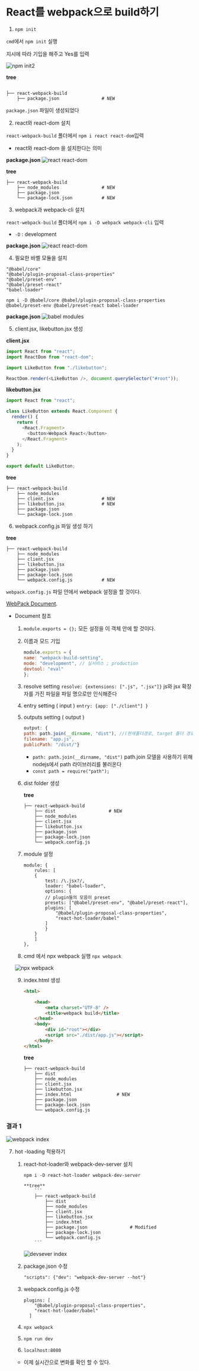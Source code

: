 # React를 webpack으로 build하기

1. `npm init`

`cmd`에서 `npm init` 실행

지시에 따라 기입을 해주고 Yes를 입력

![npm init2](./img/reactjs-webpack-build/npm-init2.PNG)

**tree**

```

├── react-webpack-build
    ├── package.json                # NEW

```

`package.json` 파일이 생성되었다

2. react와 react-dom 설치

`react-webpack-build` 폴더에서 `npm i react react-dom`입력

- react와 react-dom 을 설치한다는 의미

**package.json**
![react react-dom](./img/reactjs-webpack-build/react-react-dom.png)

**tree**

```
├── react-webpack-build
    ├── node_modules                # NEW
    ├── package.json
    └── package-lock.json           # NEW
```

3. webpack과 webpack-cli 설치

`react-webpack-build` 폴더에서 `npm i -D webpack webpack-cli` 입력

- `-D` : development

**package.json**
![react react-dom](./img/reactjs-webpack-build/webpack-webpack-cli.png)

4. 필요한 바벨 모듈을 설치

```
"@babel/core"
"@babel/plugin-proposal-class-properties"
"@babel/preset-env"
"@babel/preset-react"
"babel-loader"
```

`npm i -D @babel/core @babel/plugin-proposal-class-properties @babel/preset-env @babel/preset-react babel-loader`

**package.json**
![babel modules](./img/reactjs-webpack-build/bable-modules.png)

5. client.jsx, likebutton.jsx 생성

**client.jsx**

```javascript
import React from "react";
import ReactDom from "react-dom";

import LikeButton from "./likebutton";

ReactDom.render(<LikeButton />, document.querySelector("#root"));
```

**likebutton.jsx**

```javascript
import React from "react";

class LikeButton extends React.Component {
  render() {
    return (
      <React.Fragment>
        <button>Webpack React</button>
      </React.Fragment>
    );
  }
}

export default LikeButton;
```

**tree**

```
├── react-webpack-build
    ├── node_modules
    ├── client.jsx                  # NEW
    ├── likebutton.jsx              # NEW
    ├── package.json
    └── package-lock.json
```

6. webpack.config.js 파일 생성 하기

**tree**

```
├── react-webpack-build
    ├── node_modules
    ├── client.jsx
    ├── likebutton.jsx
    ├── package.json
    ├── package-lock.json
    └── webpack.config.js           # NEW
```

`webpack.config.js` 파일 안에서 webpack 설정을 할 것이다.

[WebPack Document](https://webpack.js.org/concepts/).

- Document 참조


    1) `module.exports = {};`
        모든 설정을 이 객체 안에 할 것이다.

    2) 이름과 모드 기입
        ```javascript
        module.exports = {
        name: "webpack-build-setting",
        mode: "development", // 실서비스 ; production
        devtool: "eval"
        };
        ```

    3) resolve setting
       `resolve: {extensions: [".js", ".jsx"]}`
        js와 jsx 확장자를 가진 파일을 파일 명으로만 인식해준다

    4) entry setting ( input )
       `entry: {app: ["./client"] }`

    5) outputs setting ( output )
        ```javascript
        output: {
        path: path.join(__dirname, "dist"), //(현재폴더경로, target 폴더 경로)
        filename: "app.js",
        publicPath: "/dist/"}
        ```
        - `path: path.join(__dirname, "dist")`
            path.join 모델을 사용하기 위해 nodejs에서 path 라이브러리를 불러온다
        - `const path = require("path");`

    6) dist folder 생성

        **tree**
        ```
        ├── react-webpack-build
            ├── dist                    # NEW
            ├── node_modules
            ├── client.jsx
            ├── likebutton.jsx
            ├── package.json
            ├── package-lock.json
            └── webpack.config.js
        ```

    7) module 설정

        ```
        module: {
            rules: [
            {
                test: /\.jsx?/,
                loader: "babel-loader",
                options: {
                // plugin들의 모음이 preset
                presets: ["@babel/preset-env", "@babel/preset-react"],
                plugins: [
                    "@babel/plugin-proposal-class-properties",
                    "react-hot-loader/babel"
                ]
                }
            }
            ]
        },
        ```


    8) cmd 에서 npx webpack 실행
        `npx webpack`

    ![npx webpack](./img/reactjs-webpack-build/npx-webpack.png)


    9) index.html 생성

        ```html
        <html>

            <head>
                <meta charset="UTF-8" />
                <title>webpack build</title>
            </head>
            <body>
                <div id="root"></div>
                <script src="./dist/app.js"></script>
            </body>
        </html>
        ```

        **tree**
        ```
        ├── react-webpack-build
            ├── dist
            ├── node_modules
            ├── client.jsx
            ├── likebutton.jsx
            ├── index.html                 # NEW
            ├── package.json
            ├── package-lock.json
            └── webpack.config.js
        ```

### 결과 1

![webpack index](./img/reactjs-webpack-build/index-webpack.png)

7.  hot -loading 적용하기

    1.  react-hot-loader와 webpack-dev-server 설치

        `npm i -D react-hot-loader webpack-dev-server`

            **tree**
                ```
                ├── react-webpack-build
                    ├── dist
                    ├── node_modules
                    ├── client.jsx
                    ├── likebutton.jsx
                    ├── index.html
                    ├── package.json                # Modified
                    ├── package-lock.json
                    └── webpack.config.js
                ```

        ![devsever index](./img/reactjs-webpack-build/devsever.png)

    2.  package.json 수정

        `"scripts": {"dev": "webpack-dev-server --hot"}`

    3.  webpack.config.js 수정

        ```
        plugins: [
            "@babel/plugin-proposal-class-properties",
            "react-hot-loader/babel"
          ]
        ```

    4.  `npx webpack`

    5.  `npm run dev`

    6.  `localhost:8080`

    - 이제 실시간으로 변화를 확인 할 수 있다.
